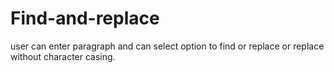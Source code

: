 # Find-and-replace
user can enter paragraph and can select option to find or replace or replace without character casing.
